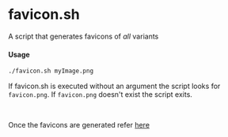 # favicon.sh
A script that generates favicons of *all* variants

#### Usage
```bash
./favicon.sh myImage.png
```

If favicon.sh is executed without an argument the script looks for `favicon.png`.
If `favicon.png` doesn't exist the script exits.

<br>

Once the favicons are generated refer [here](https://github.com/audreyr/favicon-cheat-sheet)
